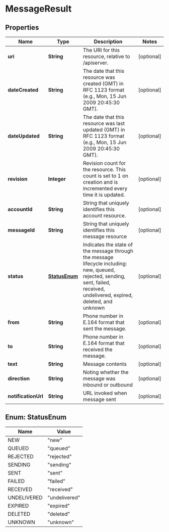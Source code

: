 

# MessageResult


## Properties

Name | Type | Description | Notes
------------ | ------------- | ------------- | -------------
**uri** | **String** | The URI for this resource, relative to /apiserver. |  [optional]
**dateCreated** | **String** | The date that this resource was created (GMT) in RFC 1123 format (e.g., Mon, 15 Jun 2009 20:45:30 GMT). |  [optional]
**dateUpdated** | **String** | The date that this resource was last updated (GMT) in RFC 1123 format (e.g., Mon, 15 Jun 2009 20:45:30 GMT). |  [optional]
**revision** | **Integer** | Revision count for the resource. This count is set to 1 on creation and is incremented every time it is updated. |  [optional]
**accountId** | **String** | String that uniquely identifies this account resource. |  [optional]
**messageId** | **String** | String that uniquely identifies this message resource |  [optional]
**status** | [**StatusEnum**](#StatusEnum) | Indicates the state of the message through the message lifecycle including: new, queued, rejected, sending, sent, failed, received, undelivered, expired, deleted, and unknown |  [optional]
**from** | **String** | Phone number in E.164 format that sent the message. |  [optional]
**to** | **String** | Phone number in E.164 format that received the message. |  [optional]
**text** | **String** | Message contents |  [optional]
**direction** | **String** | Noting whether the message was inbound or outbound |  [optional]
**notificationUrl** | **String** | URL invoked when message sent |  [optional]



## Enum: StatusEnum

Name | Value
---- | -----
NEW | &quot;new&quot;
QUEUED | &quot;queued&quot;
REJECTED | &quot;rejected&quot;
SENDING | &quot;sending&quot;
SENT | &quot;sent&quot;
FAILED | &quot;failed&quot;
RECEIVED | &quot;received&quot;
UNDELIVERED | &quot;undelivered&quot;
EXPIRED | &quot;expired&quot;
DELETED | &quot;deleted&quot;
UNKNOWN | &quot;unknown&quot;



